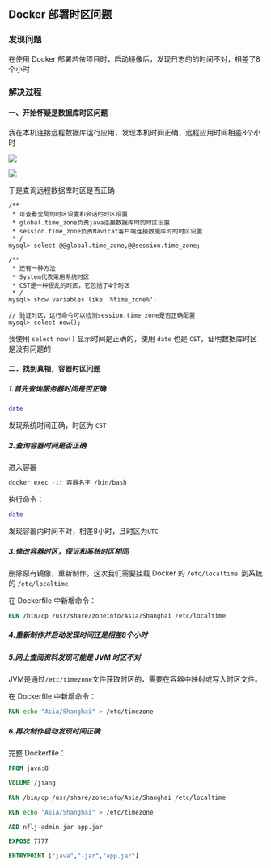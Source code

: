## Docker 部署时区问题

### 发现问题

在使用 Docker 部署若依项目时，启动镜像后，发现日志的的时间不对，相差了8个小时

### 解决过程

#### 一、开始怀疑是数据库时区问题

我在本机连接远程数据库运行应用，发现本机时间正确，远程应用时间相差8个小时

![](https://gitee.com/nfLJ/Pic/raw/master/blog/20210126151329.png)

![](https://gitee.com/nfLJ/Pic/raw/master/blog/20210126151348.png)

于是查询远程数据库时区是否正确

```
/**
 * 可查看全局的时区设置和会话的时区设置
 * global.time_zone负责java连接数据库时的时区设置
 * session.time_zone负责Navicat客户端连接数据库时的时区设置
 * /
mysql> select @@global.time_zone,@@session.time_zone;

/**
 * 还有一种方法
 * System代表采用系统时区
 * CST是一种很乱的时区，它包括了4个时区
 * /
mysql> show variables like '%time_zone%'; 

// 验证时区，这行命令可以检测session.time_zone是否正确配置
mysql> select now();
```

我使用 `select now()` 显示时间是正确的，使用 `date` 也是 `CST`，证明数据库时区是没有问题的

#### 二、找到真相，容器时区问题

##### 1.首先查询服务器时间是否正确

```bash
date
```

发现系统时间正确，时区为 `CST`

##### 2.查询容器时间是否正确

进入容器

```bash
docker exec -it 容器名字 /bin/bash
```

执行命令：

```bash
date
```

发现容器内时间不对，相差8小时，且时区为`UTC`

##### 3.修改容器时区，保证和系统时区相同

删除原有镜像，重新制作。这次我们需要挂载 Docker 的 `/etc/localtime `到系统的 `/etc/localtime` 

在 Dockerfile 中新增命令：

```dockerfile
RUN /bin/cp /usr/share/zoneinfo/Asia/Shanghai /etc/localtime
```

##### 4.重新制作并启动发现时间还是相差8个小时

##### 5.网上查阅资料发现可能是 JVM 时区不对

JVM是通过` /etc/timezone `文件获取时区的，需要在容器中映射或写入时区文件。

在 Dockerfile 中新增命令：

```dockerfile
RUN echo "Asia/Shanghai" > /etc/timezone
```

##### 6.再次制作启动发现时间正确

完整 Dockerfile：

```dockerfile
FROM java:8

VOLUME /jiang

RUN /bin/cp /usr/share/zoneinfo/Asia/Shanghai /etc/localtime

RUN echo "Asia/Shanghai" > /etc/timezone

ADD nflj-admin.jar app.jar

EXPOSE 7777

ENTRYPOINT ["java","-jar","app.jar"]
```

